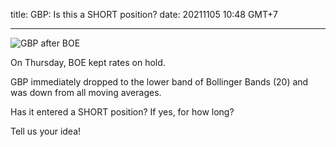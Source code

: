 title: GBP: Is this a SHORT position?
date: 20211105 10:48 GMT+7

---

![GBP after BOE](https://quantszone-public.s3.amazonaws.com/uploads/articles/chdgqh7oaoj3z1ogbisk.png)

On Thursday, BOE kept rates on hold.

GBP immediately dropped to the lower band of Bollinger Bands (20) and was down from all moving averages.

Has it entered a SHORT position? If yes, for how long?

Tell us your idea!